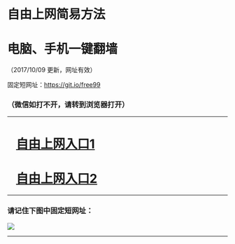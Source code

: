 ﻿# 自由上网简易方法

# 电脑、手机一键翻墙

（2017/10/09 更新，网址有效）

固定短网址：https://git.io/free99

### （微信如打不开，请转到浏览器打开）


***





# &nbsp;&nbsp; <a href="http://ft3248226233.fwq-tz-1001.info/fwqtz01.html?t=10090017789 " target="_blank">自由上网入口1</a>
# &nbsp;&nbsp; <a href="http://ft1772919235.fwq-tz-1002.info/fwqtz02.html?t=10090012551 " target="_blank">自由上网入口2</a>
***

### 请记住下图中固定短网址：

<img src="https://s3-us-west-2.amazonaws.com/fwq-1001/yjfq-20170905okok.png" /> 


***

